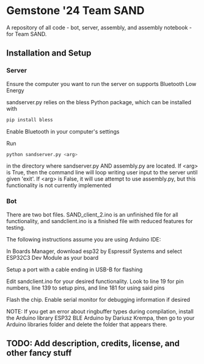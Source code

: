 # Gemstone '24 Team SAND

A repository of all code - bot, server, assembly, and assembly notebook - for Team SAND.

## Installation and Setup

### Server

Ensure the computer you want to run the server on supports Bluetooth Low Energy

sandserver.py relies on the bless Python package, which can be installed with 
```bash
pip install bless
```

Enable Bluetooth in your computer's settings

Run 
```bash 
python sandserver.py <arg>
``` 
in the directory where sandserver.py AND assembly.py are located. If \<arg> is True, then the command line will loop writing user input to the server until given 'exit'. If \<arg> is False, it will use attempt to use assembly.py, but this functionality is not currently implemented

### Bot

There are two bot files. SAND_client_2.ino is an unfinished file for all functionality, and sandclient.ino is a finished file with reduced features for testing.

The following instructions assume you are using Arduino IDE:

In Boards Manager, download esp32 by Espressif Systems and select ESP32C3 Dev Module as your board

Setup a port with a cable ending in USB-B for flashing

Edit sandclient.ino for your desired functionality. Look to line 19 for pin numbers, line 139 to setup pins, and line 181 for using said pins

Flash the chip. Enable serial monitor for debugging information if desired

NOTE: If you get an error about ringbuffer types during compilation, install the Arduino library ESP32 BLE Arduino by Dariusz Krempa, then go to your Arduino libraries folder and delete the folder that appears there.

## TODO: Add description, credits, license, and other fancy stuff